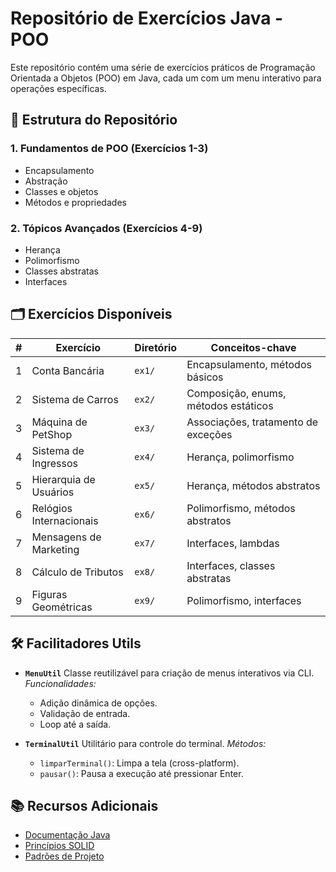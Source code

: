 # Repositório de Exercícios Java - POO

Este repositório contém uma série de exercícios práticos de Programação Orientada a Objetos (POO) em Java, cada um com um menu interativo para operações específicas.

## 📌 Estrutura do Repositório

### 1. Fundamentos de POO (Exercícios 1-3)
- Encapsulamento
- Abstração
- Classes e objetos
- Métodos e propriedades

### 2. Tópicos Avançados (Exercícios 4-9)
- Herança
- Polimorfismo
- Classes abstratas
- Interfaces

## 🗂 Exercícios Disponíveis

| #  | Exercício                     | Diretório | Conceitos-chave                          |
|----|-------------------------------|-----------|------------------------------------------|
| 1  | Conta Bancária                | `ex1/`    | Encapsulamento, métodos básicos          |
| 2  | Sistema de Carros             | `ex2/`    | Composição, enums, métodos estáticos     |
| 3  | Máquina de PetShop            | `ex3/`    | Associações, tratamento de exceções      |
| 4  | Sistema de Ingressos          | `ex4/`    | Herança, polimorfismo                    |
| 5  | Hierarquia de Usuários        | `ex5/`    | Herança, métodos abstratos               |
| 6  | Relógios Internacionais       | `ex6/`    | Polimorfismo, métodos abstratos          |
| 7  | Mensagens de Marketing        | `ex7/`    | Interfaces, lambdas                      |
| 8  | Cálculo de Tributos           | `ex8/`    | Interfaces, classes abstratas            |
| 9  | Figuras Geométricas           | `ex9/`    | Polimorfismo, interfaces                 |

## 🛠️ Facilitadores Utils

- **`MenuUtil`**
  Classe reutilizável para criação de menus interativos via CLI.
  *Funcionalidades:*
  - Adição dinâmica de opções.
  - Validação de entrada.
  - Loop até a saída.

- **`TerminalUtil`**
  Utilitário para controle do terminal.
  *Métodos:*
  - `limparTerminal()`: Limpa a tela (cross-platform).
  - `pausar()`: Pausa a execução até pressionar Enter.

## 📚 Recursos Adicionais

- [Documentação Java](https://docs.oracle.com/en/java/)
- [Princípios SOLID](https://www.digitalocean.com/community/conceptual_articles/s-o-l-i-d-the-first-five-principles-of-object-oriented-design)
- [Padrões de Projeto](https://refactoring.guru/design-patterns/java)